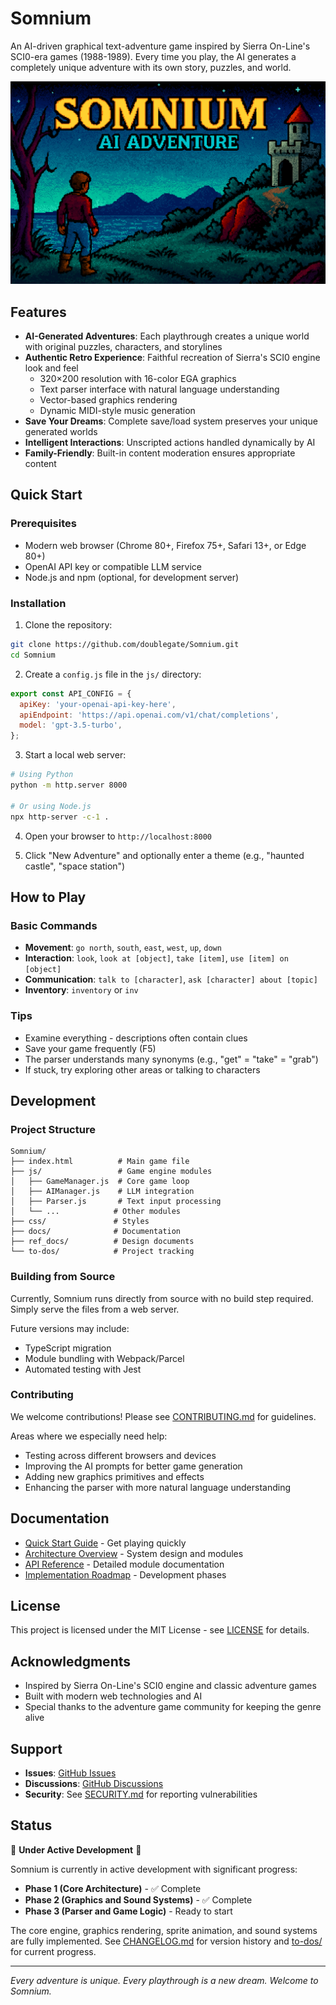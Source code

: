 # Somnium

An AI-driven graphical text-adventure game inspired by Sierra On-Line's SCI0-era games (1988-1989). Every time you play, the AI generates a completely unique adventure with its own story, puzzles, and world.

![Somnium Banner](https://github.com/doublegate/Somnium/blob/main/assets/banner.png)

## Features

- **AI-Generated Adventures**: Each playthrough creates a unique world with original puzzles, characters, and storylines
- **Authentic Retro Experience**: Faithful recreation of Sierra's SCI0 engine look and feel
  - 320×200 resolution with 16-color EGA graphics
  - Text parser interface with natural language understanding
  - Vector-based graphics rendering
  - Dynamic MIDI-style music generation
- **Save Your Dreams**: Complete save/load system preserves your unique generated worlds
- **Intelligent Interactions**: Unscripted actions handled dynamically by AI
- **Family-Friendly**: Built-in content moderation ensures appropriate content

## Quick Start

### Prerequisites

- Modern web browser (Chrome 80+, Firefox 75+, Safari 13+, or Edge 80+)
- OpenAI API key or compatible LLM service
- Node.js and npm (optional, for development server)

### Installation

1. Clone the repository:

```bash
git clone https://github.com/doublegate/Somnium.git
cd Somnium
```

2. Create a `config.js` file in the `js/` directory:

```javascript
export const API_CONFIG = {
  apiKey: 'your-openai-api-key-here',
  apiEndpoint: 'https://api.openai.com/v1/chat/completions',
  model: 'gpt-3.5-turbo',
};
```

3. Start a local web server:

```bash
# Using Python
python -m http.server 8000

# Or using Node.js
npx http-server -c-1 .
```

4. Open your browser to `http://localhost:8000`

5. Click "New Adventure" and optionally enter a theme (e.g., "haunted castle", "space station")

## How to Play

### Basic Commands

- **Movement**: `go north`, `south`, `east`, `west`, `up`, `down`
- **Interaction**: `look`, `look at [object]`, `take [item]`, `use [item] on [object]`
- **Communication**: `talk to [character]`, `ask [character] about [topic]`
- **Inventory**: `inventory` or `inv`

### Tips

- Examine everything - descriptions often contain clues
- Save your game frequently (F5)
- The parser understands many synonyms (e.g., "get" = "take" = "grab")
- If stuck, try exploring other areas or talking to characters

## Development

### Project Structure

```
Somnium/
├── index.html          # Main game file
├── js/                 # Game engine modules
│   ├── GameManager.js  # Core game loop
│   ├── AIManager.js    # LLM integration
│   ├── Parser.js       # Text input processing
│   └── ...            # Other modules
├── css/               # Styles
├── docs/              # Documentation
├── ref_docs/          # Design documents
└── to-dos/            # Project tracking
```

### Building from Source

Currently, Somnium runs directly from source with no build step required. Simply serve the files from a web server.

Future versions may include:

- TypeScript migration
- Module bundling with Webpack/Parcel
- Automated testing with Jest

### Contributing

We welcome contributions! Please see [CONTRIBUTING.md](CONTRIBUTING.md) for guidelines.

Areas where we especially need help:

- Testing across different browsers and devices
- Improving the AI prompts for better game generation
- Adding new graphics primitives and effects
- Enhancing the parser with more natural language understanding

## Documentation

- [Quick Start Guide](docs/quick-start-guide.md) - Get playing quickly
- [Architecture Overview](docs/architecture-overview.md) - System design and modules
- [API Reference](docs/module-api-reference.md) - Detailed module documentation
- [Implementation Roadmap](docs/implementation-roadmap.md) - Development phases

## License

This project is licensed under the MIT License - see [LICENSE](LICENSE) for details.

## Acknowledgments

- Inspired by Sierra On-Line's SCI0 engine and classic adventure games
- Built with modern web technologies and AI
- Special thanks to the adventure game community for keeping the genre alive

## Support

- **Issues**: [GitHub Issues](https://github.com/doublegate/Somnium/issues)
- **Discussions**: [GitHub Discussions](https://github.com/doublegate/Somnium/discussions)
- **Security**: See [SECURITY.md](SECURITY.md) for reporting vulnerabilities

## Status

🚧 **Under Active Development** 🚧

Somnium is currently in active development with significant progress:

- **Phase 1 (Core Architecture)** - ✅ Complete
- **Phase 2 (Graphics and Sound Systems)** - ✅ Complete
- **Phase 3 (Parser and Game Logic)** - Ready to start

The core engine, graphics rendering, sprite animation, and sound systems are fully implemented. See [CHANGELOG.md](CHANGELOG.md) for version history and [to-dos/](to-dos/) for current progress.

---

_Every adventure is unique. Every playthrough is a new dream. Welcome to Somnium._
